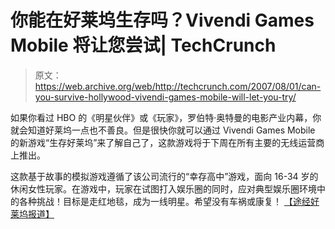 # 你能在好莱坞生存吗？Vivendi Games Mobile 将让您尝试| TechCrunch

> 原文：<https://web.archive.org/web/http://techcrunch.com/2007/08/01/can-you-survive-hollywood-vivendi-games-mobile-will-let-you-try/>

如果你看过 HBO 的《明星伙伴》或《玩家》，罗伯特·奥特曼的电影产业内幕，你就会知道好莱坞一点也不善良。但是很快你就可以通过 Vivendi Games Mobile 的新游戏“生存好莱坞”来了解自己了，这款游戏将于下周在所有主要的无线运营商上推出。

这款基于故事的模拟游戏遵循了该公司流行的“幸存高中”游戏，面向 16-34 岁的休闲女性玩家。在游戏中，玩家在试图打入娱乐圈的同时，应对典型娱乐圈环境中的各种挑战！目标是走红地毯，成为一线明星。希望没有车祸或康复！
 [【途经好莱坞报道】](https://web.archive.org/web/20150913133455/http://www.hollywoodreporter.com/hr/content_display/features/columns/e3i590ca1c25f7cbb363a56b6b02e3677d6)